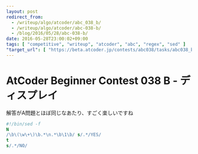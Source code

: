 ```yaml
---
layout: post
redirect_from:
  - /writeup/algo/atcoder/abc_038_b/
  - /writeup/algo/atcoder/abc-038-b/
  - /blog/2016/05/28/abc-038-b/
date: 2016-05-28T23:00:02+09:00
tags: [ "competitive", "writeup", "atcoder", "abc", "regex", "sed" ]
"target_url": [ "https://beta.atcoder.jp/contests/abc038/tasks/abc038_b" ]
---
```


# AtCoder Beginner Contest 038 B - ディスプレイ

解答がA問題とほぼ同じなあたり、すごく楽しいですね

``` sed
#!/bin/sed -f
N
/\b\(\w\+\)\b.*\n.*\b\1\b/ s/.*/YES/
t
s/.*/NO/
```
